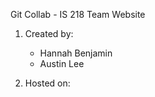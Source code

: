 Git Collab - IS 218 Team Website

1. Created by:
   * Hannah Benjamin
    * Austin Lee
    
2. Hosted on: 